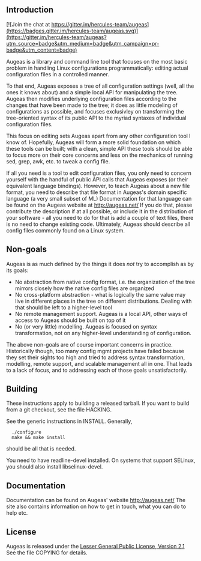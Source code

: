 Introduction
------------

[![Join the chat at https://gitter.im/hercules-team/augeas](https://badges.gitter.im/hercules-team/augeas.svg)](https://gitter.im/hercules-team/augeas?utm_source=badge&utm_medium=badge&utm_campaign=pr-badge&utm_content=badge)

  Augeas is a library and command line tool that focuses on the most basic
  problem in handling Linux configurations programmatically: editing actual
  configuration files in a controlled manner.

  To that end, Augeas exposes a tree of all configuration settings (well,
  all the ones it knows about) and a simple local API for manipulating the
  tree. Augeas then modifies underlying configuration files according to
  the changes that have been made to the tree; it does as little modeling
  of configurations as possible, and focuses exclusivley on transforming
  the tree-oriented syntax of its public API to the myriad syntaxes of
  individual configuration files.

  This focus on editing sets Augeas apart from any other configuration tool
  I know of. Hopefully, Augeas will form a more solid foundation on which
  these tools can be built; with a clean, simple API these tools should
  be able to focus more on their core concerns and less on the mechanics
  of running sed, grep, awk, etc. to tweak a config file.

  If all you need is a tool to edit configuration files, you only need to
  concern yourself with the handful of public API calls that Augeas exposes
  (or their equivalent language bindings). However, to teach Augeas about a
  new file format, you need to describe that file format in Augeas's domain
  specific language (a very small subset of ML) Documentation for that
  language can be found on the Augeas website at http://augeas.net/ If you
  do that, please contribute the description if at all possible, or include
  it in the distribution of your software - all you need to do for that is
  add a couple of text files, there is no need to change existing
  code. Ultimately, Augeas should describe all config files commonly found
  on a Linux system.

Non-goals
---------

Augeas is as much defined by the things it does _not_ try to accomplish
as by its goals:

* No abstraction from native config format, i.e. the organization of
  the tree mirrors closely how the native config files are organized
* No cross-platform abstraction - what is logically the same value may
  live in different places in the tree on different
  distributions. Dealing with that should be left to a higher-level
  tool
* No remote management support. Augeas is a local API, other ways of
  access to Augeas should be built on top of it
* No (or very little) modelling. Augeas is focused on syntax
  transformation, not on any higher-level understanding of
  configuration.

The above non-goals are of course important concerns in
practice. Historically though, too many config mgmt projects have failed
because they set their sights too high and tried to address syntax
transformation, modelling, remote support, and scalable management all in
one. That leads to a lack of focus, and to addressing each of those goals
unsatisfactorily.

Building
--------

These instructions apply to building a released tarball. If you want to
build from a git checkout, see the file HACKING.

See the generic instructions in INSTALL. Generally,

      ./configure
      make && make install
should be all that is needed.

You need to have readline-devel installed. On systems that support
SELinux, you should also install libselinux-devel.

Documentation
-------------

Documentation can be found on Augeas' website http://augeas.net/ The site
also contains information on how to get in touch, what you can do to help
etc.

License
-------

Augeas is released under the [Lesser General Public License, Version 2.1](http://www.gnu.org/licenses/lgpl-2.1.html)
See the file COPYING for details.
